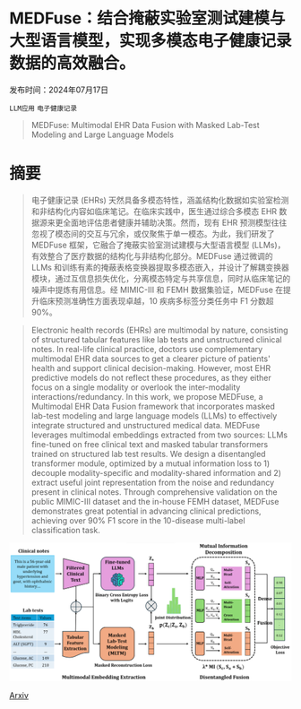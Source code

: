 # MEDFuse：结合掩蔽实验室测试建模与大型语言模型，实现多模态电子健康记录数据的高效融合。

发布时间：2024年07月17日

`LLM应用` `电子健康记录`

> MEDFuse: Multimodal EHR Data Fusion with Masked Lab-Test Modeling and Large Language Models

# 摘要

> 电子健康记录 (EHRs) 天然具备多模态特性，涵盖结构化数据如实验室检测和非结构化内容如临床笔记。在临床实践中，医生通过综合多模态 EHR 数据源来更全面地评估患者健康并辅助决策。然而，现有 EHR 预测模型往往忽视了模态间的交互与冗余，或仅聚焦于单一模态。为此，我们研发了 MEDFuse 框架，它融合了掩蔽实验室测试建模与大型语言模型 (LLMs)，有效整合了医疗数据的结构化与非结构化部分。MEDFuse 通过微调的 LLMs 和训练有素的掩蔽表格变换器提取多模态嵌入，并设计了解耦变换器模块，通过互信息损失优化，分离模态特定与共享信息，同时从临床笔记的噪声中提炼有用信息。经 MIMIC-III 和 FEMH 数据集验证，MEDFuse 在提升临床预测准确性方面表现卓越，10 疾病多标签分类任务中 F1 分数超 90%。

> Electronic health records (EHRs) are multimodal by nature, consisting of structured tabular features like lab tests and unstructured clinical notes. In real-life clinical practice, doctors use complementary multimodal EHR data sources to get a clearer picture of patients' health and support clinical decision-making. However, most EHR predictive models do not reflect these procedures, as they either focus on a single modality or overlook the inter-modality interactions/redundancy. In this work, we propose MEDFuse, a Multimodal EHR Data Fusion framework that incorporates masked lab-test modeling and large language models (LLMs) to effectively integrate structured and unstructured medical data. MEDFuse leverages multimodal embeddings extracted from two sources: LLMs fine-tuned on free clinical text and masked tabular transformers trained on structured lab test results. We design a disentangled transformer module, optimized by a mutual information loss to 1) decouple modality-specific and modality-shared information and 2) extract useful joint representation from the noise and redundancy present in clinical notes. Through comprehensive validation on the public MIMIC-III dataset and the in-house FEMH dataset, MEDFuse demonstrates great potential in advancing clinical predictions, achieving over 90% F1 score in the 10-disease multi-label classification task.

![MEDFuse：结合掩蔽实验室测试建模与大型语言模型，实现多模态电子健康记录数据的高效融合。](../../../paper_images/2407.12309/model.png)

[Arxiv](https://arxiv.org/abs/2407.12309)